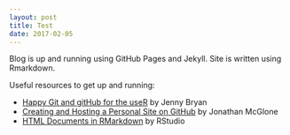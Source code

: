 ```yaml
---
layout: post
title: Test
date: 2017-02-05
---
```


Blog is up and running using GitHub Pages and Jekyll. Site is written using Rmarkdown.

Useful resources to get up and running:
* [Happy Git and gitHub for the useR](http://happygitwithr.com/) by Jenny Bryan
* [Creating and Hosting a Personal Site on GitHub](http://jmcglone.com/guides/github-pages/) by Jonathan McGlone
* [HTML Documents in RMarkdown](http://rmarkdown.rstudio.com/html_document_format.html) by RStudio

